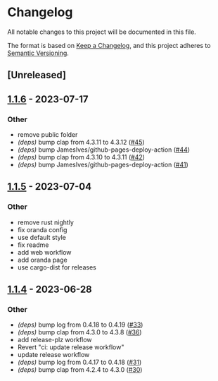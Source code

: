 # Changelog
All notable changes to this project will be documented in this file.

The format is based on [Keep a Changelog](https://keepachangelog.com/en/1.0.0/),
and this project adheres to [Semantic Versioning](https://semver.org/spec/v2.0.0.html).

## [Unreleased]

## [1.1.6](https://github.com/JorgeMayoral/ripnode/compare/v1.1.5...v1.1.6) - 2023-07-17

### Other
- remove public folder
- *(deps)* bump clap from 4.3.11 to 4.3.12 ([#45](https://github.com/JorgeMayoral/ripnode/pull/45))
- *(deps)* bump JamesIves/github-pages-deploy-action ([#44](https://github.com/JorgeMayoral/ripnode/pull/44))
- *(deps)* bump clap from 4.3.10 to 4.3.11 ([#42](https://github.com/JorgeMayoral/ripnode/pull/42))
- *(deps)* bump JamesIves/github-pages-deploy-action ([#41](https://github.com/JorgeMayoral/ripnode/pull/41))

## [1.1.5](https://github.com/JorgeMayoral/ripnode/compare/v1.1.4...v1.1.5) - 2023-07-04

### Other
- remove rust nightly
- fix oranda config
- use default style
- fix readme
- add web workflow
- add oranda page
- use cargo-dist for releases

## [1.1.4](https://github.com/JorgeMayoral/ripnode/compare/v1.1.3...v1.1.4) - 2023-06-28

### Other
- *(deps)* bump log from 0.4.18 to 0.4.19 ([#33](https://github.com/JorgeMayoral/ripnode/pull/33))
- *(deps)* bump clap from 4.3.0 to 4.3.8 ([#36](https://github.com/JorgeMayoral/ripnode/pull/36))
- add release-plz workflow
- Revert "ci: update release workflow"
- update release workflow
- *(deps)* bump log from 0.4.17 to 0.4.18 ([#31](https://github.com/JorgeMayoral/ripnode/pull/31))
- *(deps)* bump clap from 4.2.4 to 4.3.0 ([#30](https://github.com/JorgeMayoral/ripnode/pull/30))
